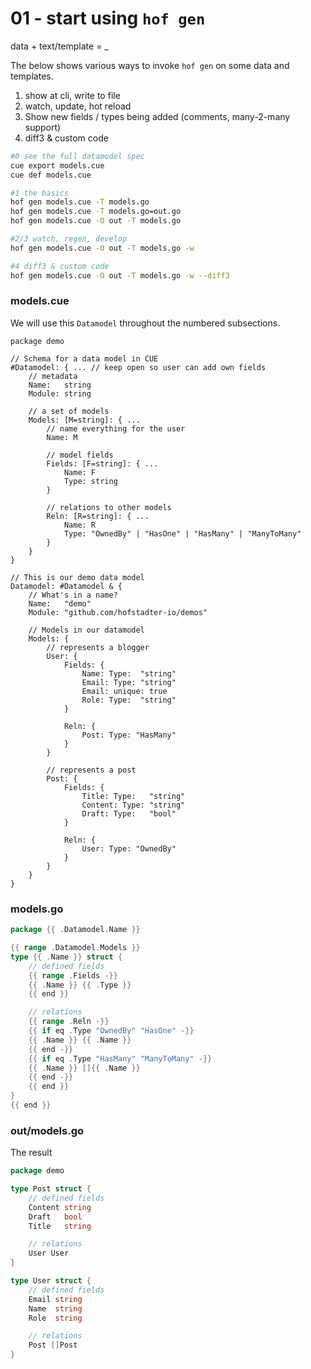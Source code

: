# 01 - start using `hof gen`

data + text/template = _

The below shows various ways to invoke
`hof gen` on some data and templates.

1. show at cli, write to file
1. watch, update, hot reload
1. Show new fields / types being added (comments, many-2-many support)
1. diff3 & custom code

```sh
#0 see the full datamodel spec
cue export models.cue
cue def models.cue

#1 the basics
hof gen models.cue -T models.go
hof gen models.cue -T models.go=out.go
hof gen models.cue -O out -T models.go

#2/3 watch, regen, develop
hof gen models.cue -O out -T models.go -w

#4 diff3 & custom code
hof gen models.cue -O out -T models.go -w --diff3
```

### models.cue

We will use this `Datamodel` throughout the numbered subsections.

<!--
cat adhoc-to-module/01/models.cue
-->

```cue
package demo

// Schema for a data model in CUE
#Datamodel: { ... // keep open so user can add own fields
	// metadata
	Name:   string
	Module: string

	// a set of models
	Models: [M=string]: { ...
		// name everything for the user
		Name: M
		
		// model fields
		Fields: [F=string]: { ...
			Name: F
			Type: string
		}

		// relations to other models
		Reln: [R=string]: { ...
			Name: R
			Type: "OwnedBy" | "HasOne" | "HasMany" | "ManyToMany"
		}
	}
}

// This is our demo data model
Datamodel: #Datamodel & {
	// What's in a name?
	Name:   "demo"
	Module: "github.com/hofstadter-io/demos"

	// Models in our datamodel
	Models: {
		// represents a blogger
		User: {
			Fields: {
				Name: Type:  "string"
				Email: Type: "string"
				Email: unique: true
				Role: Type:  "string"
			}

			Reln: {
				Post: Type: "HasMany"
			}
		}

		// represents a post
		Post: {
			Fields: {
				Title: Type:   "string"
				Content: Type: "string"
				Draft: Type:   "bool"
			}

			Reln: {
				User: Type: "OwnedBy"
			}
		}
	}
}
```



### models.go

<!--
cat adhoc-to-module/01/models.go
-->

```go
package {{ .Datamodel.Name }}

{{ range .Datamodel.Models }}
type {{ .Name }} struct {
	// defined fields
	{{ range .Fields -}}
	{{ .Name }} {{ .Type }}
	{{ end }}

	// relations
	{{ range .Reln -}}
	{{ if eq .Type "OwnedBy" "HasOne" -}}
	{{ .Name }} {{ .Name }}
	{{ end -}}
	{{ if eq .Type "HasMany" "ManyToMany" -}}
	{{ .Name }} []{{ .Name }}
	{{ end -}}
	{{ end }}
}
{{ end }}
```

### out/models.go

The result

<!--
cat adhoc-to-module/01/out/models.go
-->

```go
package demo

type Post struct {
	// defined fields
	Content string
	Draft   bool
	Title   string

	// relations
	User User
}

type User struct {
	// defined fields
	Email string
	Name  string
	Role  string

	// relations
	Post []Post
}
```

